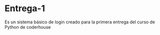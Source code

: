 # Entrega-1
 
Es un sistema básico de login creado para la primera entrega del curso de Python de coderhouse